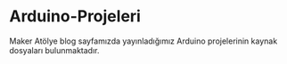 # Arduino-Projeleri
Maker Atölye blog sayfamızda yayınladığımız Arduino projelerinin kaynak dosyaları bulunmaktadır.
